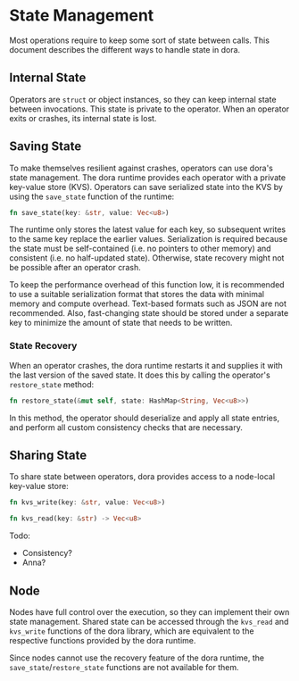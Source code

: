 # State Management

Most operations require to keep some sort of state between calls. This document describes the different ways to handle state in dora.

## Internal State

Operators are `struct` or object instances, so they can keep internal state between invocations. This state is private to the operator. When an operator exits or crashes, its internal state is lost.

## Saving State

To make themselves resilient against crashes, operators can use dora's state management. The dora runtime provides each operator with a private key-value store (KVS). Operators can save serialized state into the KVS by using the `save_state` function of the runtime:

```rust
fn save_state(key: &str, value: Vec<u8>)
```

The runtime only stores the latest value for each key, so subsequent writes to the same key replace the earlier values. Serialization is required because the state must be self-contained (i.e. no pointers to other memory) and consistent (i.e. no half-updated state). Otherwise, state recovery might not be possible after an operator crash.

To keep the performance overhead of this function low, it is recommended to use a suitable serialization format that stores the data with minimal memory and compute overhead. Text-based formats such as JSON are not recommended. Also, fast-changing state should be stored under a separate key to minimize the amount of state that needs to be written.

### State Recovery

When an operator crashes, the dora runtime restarts it and supplies it with the last version of the saved state. It does this by calling the operator's `restore_state` method:

```rust
fn restore_state(&mut self, state: HashMap<String, Vec<u8>>)
```

In this method, the operator should deserialize and apply all state entries, and perform all custom consistency checks that are necessary.

## Sharing State

To share state between operators, dora provides access to a node-local key-value store:

```rust
fn kvs_write(key: &str, value: Vec<u8>)
```

```rust
fn kvs_read(key: &str) -> Vec<u8>
```

Todo:

- Consistency?
- Anna?

## Node

Nodes have full control over the execution, so they can implement their own state management. Shared state can be accessed through the `kvs_read` and `kvs_write` functions of the dora library, which are equivalent to the respective functions provided by the dora runtime.

Since nodes cannot use the recovery feature of the dora runtime, the `save_state`/`restore_state` functions are not available for them.
